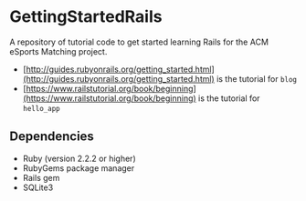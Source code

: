# GettingStartedRails
A repository of tutorial code to get started learning Rails for the ACM eSports Matching project.
* [http://guides.rubyonrails.org/getting_started.html](http://guides.rubyonrails.org/getting_started.html) is the tutorial for `blog`
* [https://www.railstutorial.org/book/beginning](https://www.railstutorial.org/book/beginning) is the tutorial for `hello_app`

## Dependencies
* Ruby (version 2.2.2 or higher)
* RubyGems package manager
* Rails gem
* SQLite3
